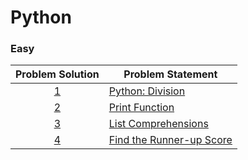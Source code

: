 # Python

### Easy

|Problem Solution|Problem Statement|
|:--------------:|-----------------|
|[1]|[Python: Division]|
|[2]|[Print Function]|
|[3]|[List Comprehensions]|
|[4]|[Find the Runner-up Score]|
















[//]: # (Easy)

[1]: Easy/1.py
[Python: Division]: https://www.hackerrank.com/challenges/python-division/problem

[2]: Easy/2.py?ts=4
[Print Function]: https://www.hackerrank.com/challenges/python-print/problem

[3]: Easy/3.py?ts=4
[List Comprehensions]: https://www.hackerrank.com/challenges/list-comprehensions/problem

[4]: Easy/4.py?ts=4
[Find the Runner-up Score]: https://www.hackerrank.com/challenges/find-second-maximum-number-in-a-list/problem












[//]: # (EOF)
